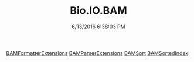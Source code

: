 ﻿---
title: Bio.IO.BAM
date: 6/13/2016 6:38:03 PM
---

[BAMFormatterExtensions](T-Bio.IO.BAM.BAMFormatterExtensions.html)
[BAMParserExtensions](T-Bio.IO.BAM.BAMParserExtensions.html)
[BAMSort](T-Bio.IO.BAM.BAMSort.html)
[BAMSortedIndex](T-Bio.IO.BAM.BAMSortedIndex.html)
